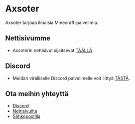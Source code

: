 # Axsoter
Axsoter tarjoaa ilmaisia Minecraft-palvelimia.

## Nettisivumme
- Axsoterin nettisivut sijaitsevat [TÄÄLLÄ](https://axsoter.com).

## Discord
- Meidän viralliselle Discord palvelimelle voit liittyä [TÄSTÄ](https://discord.gg/F9fQz8FPHc).

## Ota meihin yhteyttä
- [Discord](https://discord.gg/F9fQz8FPHc)
- [Nettisivuilta](https://axsoter.com)
- [Sähköpostilla](mailto:contact@axsoter.com)
